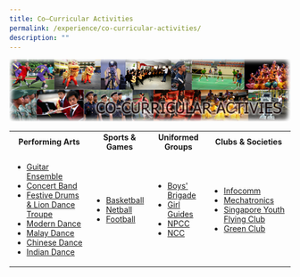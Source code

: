 ```yaml
---
title: Co–Curricular Activities
permalink: /experience/co-curricular-activities/
description: ""
---
```

<img src="/images/cca.png"><br>
<table>
<tbody>
<tr>
<td style="text-align: center;"><strong>Performing Arts</strong></td>
<td style="text-align: center;"><strong>Sports &amp; Games</strong></td>
<td style="text-align: center;"><strong>Uniformed Groups</strong></td>
<td style="text-align: center;"><strong>Clubs &amp; Societies</strong></td>
</tr>
<tr>
<td>
<ul>
<li><a href="/experience/co-curricular-activities/performing-arts/guitar-ensemble" target="">Guitar Ensemble</a></li>
<li><a href="/experience/co-curricular-activities/performing-arts/concert-band" target="">Concert Band</a></li>
<li><a href="/experience/co-curricular-activities/performing-arts/festive-drums-n-lion-dance-troupe" target="">Festive Drums &amp; Lion Dance Troupe</a></li>
<li><a href="/experience/co-curricular-activities/performing-arts/modern-dance" target="">Modern Dance</a></li>
<li><a href="/experience/co-curricular-activities/performing-arts/malay-dance" target="">Malay Dance</a></li>
<li><a href="/experience/co-curricular-activities/performing-arts/chinese-dance" target="">Chinese Dance</a></li>
<li><a href="/experience/co-curricular-activities/performing-arts/indian-dance" target="">Indian Dance</a></li>
</ul>
</td>
<td>
<ul>
<li><a href="/experience/co-curricular-activities/sports-n-games/basketball-boys" target="">Basketball</a></li>
<li><a href="/experience/co-curricular-activities/sports-n-games/netball" target="">Netball</a></li>

<li><a href="/experience/co-curricular-activities/sports-n-games/football-boys" target="">Football</a></li>
</ul>
</td>
<td>
<ul>
<li><a href="/experience/co-curricular-activities/uniformed-groups/boys-brigade" target="">Boys' Brigade</a></li>
<li><a href="/experience/co-curricular-activities/uniformed-groups/girl-guides" target="">Girl Guides</a></li>
<li><a href="/experience/co-curricular-activities/uniformed-groups/npcc" target="">NPCC</a></li>
<li><a href="/experience/co-curricular-activities/uniformed-groups/ncc" target="">NCC</a></li>
</ul>
</td>
<td>
<ul>
<li><a href="/experience/co-curricular-activities/clubs-n-societies/infocomm-technology" target="">Infocomm</a></li>
<li><a href="/experience/co-curricular-activities/clubs-n-societies/robotics" target="">Mechatronics</a></li>
<li><a href="/experience/co-curricular-activities/clubs-n-societies/singapore-youth-flying-club" target="">Singapore Youth Flying Club</a></li>
<li><a href="/experience/co-curricular-activities/clubs-n-societies/green-club" target="">Green Club</a></li>
</ul>
</td>
</tr>
</tbody>
</table>